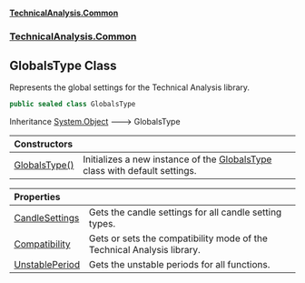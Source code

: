 #### [TechnicalAnalysis.Common](Atypical.TechnicalAnalysis.Common.md 'Atypical.TechnicalAnalysis.Common')
### [TechnicalAnalysis.Common](Atypical.TechnicalAnalysis.Common.md#TechnicalAnalysis.Common 'TechnicalAnalysis.Common')

## GlobalsType Class

Represents the global settings for the Technical Analysis library.

```csharp
public sealed class GlobalsType
```

Inheritance [System.Object](https://docs.microsoft.com/en-us/dotnet/api/System.Object 'System.Object') &#129106; GlobalsType

| Constructors | |
| :--- | :--- |
| [GlobalsType()](GlobalsType.GlobalsType().md 'TechnicalAnalysis.Common.GlobalsType.GlobalsType()') | Initializes a new instance of the [GlobalsType](GlobalsType.md 'TechnicalAnalysis.Common.GlobalsType') class with default settings. |

| Properties | |
| :--- | :--- |
| [CandleSettings](GlobalsType.CandleSettings.md 'TechnicalAnalysis.Common.GlobalsType.CandleSettings') | Gets the candle settings for all candle setting types. |
| [Compatibility](GlobalsType.Compatibility.md 'TechnicalAnalysis.Common.GlobalsType.Compatibility') | Gets or sets the compatibility mode of the Technical Analysis library. |
| [UnstablePeriod](GlobalsType.UnstablePeriod.md 'TechnicalAnalysis.Common.GlobalsType.UnstablePeriod') | Gets the unstable periods for all functions. |
